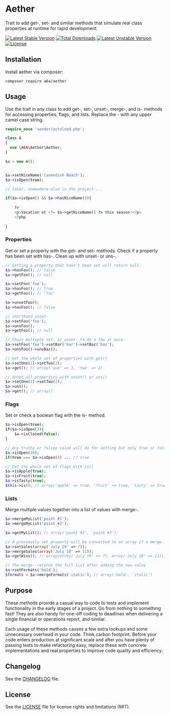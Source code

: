# Aether
Trait to add get-, set- and similar methods that simulate real class properties at runtime for rapid development.

[![Latest Stable Version](https://poser.pugx.org/a6a/aether/v)](//packagist.org/packages/a6a/aether) [![Total Downloads](https://poser.pugx.org/a6a/aether/downloads)](//packagist.org/packages/a6a/aether) [![Latest Unstable Version](https://poser.pugx.org/a6a/aether/v/unstable)](//packagist.org/packages/a6a/aether) [![License](https://poser.pugx.org/a6a/aether/license)](//packagist.org/packages/a6a/aether)

## Installation
Install aether via composer:
```shell
composer require a6a/aether
```
## Usage
Use the trait in any class to add get-, set-, unset-, merge-, and is- methods for accessing properties, flags, and lists. Replace the - with any upper camel case string.
```php
require_once 'vendor/autoload.php';

class A
{
  use \A6A\Aether\Aether;
}

$a = new A();


$a->setNiceName('Cavendish Beach');
$a->isOpen(true);

// later, somewhere else in the project ...

if($a->isOpen() && $a->hasNiceName()){
    
    ?>
    <p>Vacation at <?= $a->getNiceName() ?> this season!</p>
    <?php
    
}
```
### Properties
Get or set a property with the get- and set- methods. Check if a property has been set with has-. Clean up with unset- or uns-.
```php
// Getting a property that hasn't been set will return null.
$a->hasFoo(); // false
$a->getFoo(); // null

$a->setFoo('foo');
$a->hasFoo(); // true
$a->getFoo(); // 'foo'

$a->unsetFoo();
$a->hasFoo(); // false

// shorthand unset-
$a->setFoo('foo');
$a->unsFoo();
$a->getFoo(); // null

// Chain multiple set- or unset- to do a few at once.
$a->setFoo('foo')->setBar('bar')->setBaz('baz');
$a->unsFoo()->unsBaz();

// Get the whole set of properties with get()
$a->setOne(1)->setTwo(2);
$a->get(); // array('one' => 1, 'two' => 2)

// Unset all properties with unset() or uns()
$a->setOne(1)->setTwo(2);
$a->uns();
$a->get(); // array()

```
### Flags
Set or check a boolean flag with the is- method.
```php
$a->isOpen(true);
if($a->isOpen()){
    $a->isClosed(false);
}

// Any truthy or falsey value will do for setting but only true or false come out.
$a->isOpen(20);
if(true === $a->isOpen()) ... // true

// Get the whole set of flags with is()
$a->isApple(true);
$a->isFruit(true);
$a->isTasty(true);
$this->is(); // array('apple' => true, 'fruit' => true, 'tasty' => true);
```
### Lists
Merge multiple values together into a list of values with merge-.
```php
$a->mergeMyList('point #1');
$a->mergeMyList('point #2');

$a->getMyList(); // array('point #1', 'point #2');

// A previously set property will be converted to an array if a merge- is done later.
$a->setSales(array('July 19' => 7));
$a->mergeSales(array('July 18' => 11));
$a->getWins(); // array(array('July 19' => 7), array('July 18' => 11));

// The merge- returns the full list after adding the new value
$a->setFormats('bold');
$formats = $a->mergeFormats('italic'); // array('bold', 'italic')
```
## Purpose
These methods provide a casual way to code to tests and implement functionality in the early stages of a project. Go from nothing to something fast! They are also handy for one-off coding to deadlines when delivering a single financial or operations report, and similar.

Each usage of these methods causes a few extra lookups and some unnecessary overhead in your code. Think carbon footprint. Before your code enters production at significant scale and after you have plenty of passing tests to make refactoring easy, replace these with concrete implementations and real properties to improve code quality and efficiency.
## Changelog
See the [CHANGELOG](CHANGELOG.md) file.
## License
See the [LICENSE](LICENSE) file for license rights and limitations (MIT).
